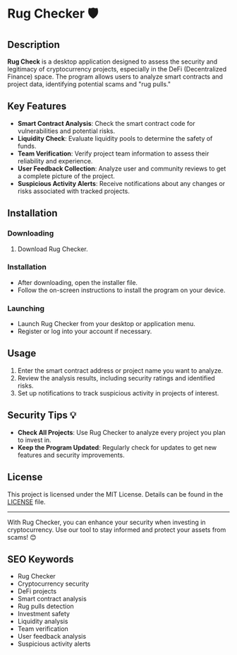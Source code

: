 # Rug Checker 🛡️

## Description
**Rug Check** is a desktop application designed to assess the security and legitimacy of cryptocurrency projects, especially in the DeFi (Decentralized Finance) space. The program allows users to analyze smart contracts and project data, identifying potential scams and "rug pulls."

## Key Features
- **Smart Contract Analysis**: Check the smart contract code for vulnerabilities and potential risks.
- **Liquidity Check**: Evaluate liquidity pools to determine the safety of funds.
- **Team Verification**: Verify project team information to assess their reliability and experience.
- **User  Feedback Collection**: Analyze user and community reviews to get a complete picture of the project.
- **Suspicious Activity Alerts**: Receive notifications about any changes or risks associated with tracked projects.

## Installation

### Downloading
1. Download Rug Checker.

### Installation
- After downloading, open the installer file.
- Follow the on-screen instructions to install the program on your device.

### Launching
- Launch Rug Checker from your desktop or application menu.
- Register or log into your account if necessary.

## Usage
1. Enter the smart contract address or project name you want to analyze.
2. Review the analysis results, including security ratings and identified risks.
3. Set up notifications to track suspicious activity in projects of interest.

## Security Tips 💡
- **Check All Projects**: Use Rug Checker to analyze every project you plan to invest in.
- **Keep the Program Updated**: Regularly check for updates to get new features and security improvements.

## License
This project is licensed under the MIT License. Details can be found in the [LICENSE](LICENSE) file.

---

With Rug Checker, you can enhance your security when investing in cryptocurrency. Use our tool to stay informed and protect your assets from scams! 😊

## SEO Keywords
- Rug Checker
- Cryptocurrency security
- DeFi projects
- Smart contract analysis
- Rug pulls detection
- Investment safety
- Liquidity analysis
- Team verification
- User feedback analysis
- Suspicious activity alerts
